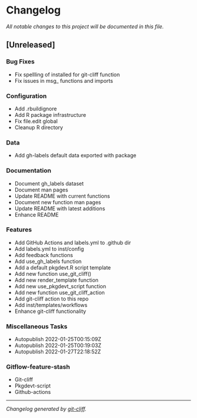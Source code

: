 # Changelog
*All notable changes to this project will be documented in this file.*

## [Unreleased]

### Bug Fixes

- Fix spellling of installed for git-cliff function
- Fix issues in msg_ functions and imports

### Configuration

- Add .rbuildignore
- Add R package infrastructure
- Fix file.edit global
- Cleanup R directory

### Data

- Add gh-labels default data exported with package

### Documentation

- Document gh_labels dataset
- Document man pages
- Update README with current functions
- Document new function man pages
- Update README with latest additions
- Enhance README

### Features

- Add GitHub Actions and labels.yml to .github dir
- Add labels.yml to inst/config
- Add feedback functions
- Add use_gh_labels function
- Add a default pkgdevt.R script template
- Add new function use_git_cliff()
- Add new render_template function
- Add new use_pkgdevt_script function
- Add new function use_git_cliff_action
- Add git-cliff action to this repo
- Add inst/templates/workflows
- Enhance git-cliff functionality

### Miscellaneous Tasks

- Autopublish 2022-01-25T00:15:09Z
- Autopublish 2022-01-25T00:19:03Z
- Autopublish 2022-01-27T22:18:52Z

### Gitflow-feature-stash

- Git-cliff
- Pkgdevt-script
- Github-actions

***
*Changelog generated by [git-cliff](https://github.com/orhun/git-cliff).*

